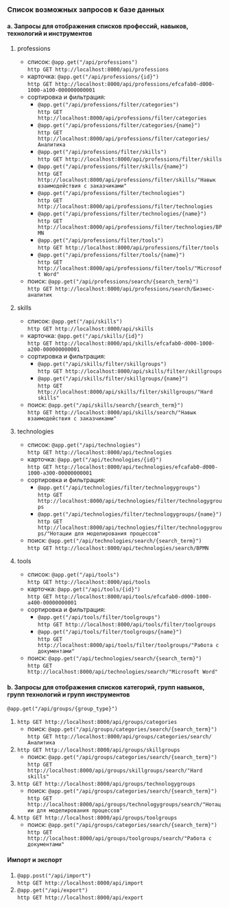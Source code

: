 ### Список возможных запросов к базе данных

#### a. Запросы для отображения списков профессий, навыков, технологий и инструментов

1) professions
    - список: `@app.get("/api/professions")` </br>
`http GET http://localhost:8000/api/professions`
    - карточка: `@app.get("/api/professions/{id}")` </br>
`http GET http://localhost:8000/api/professions/efcafab0-d000-1000-a100-000000000001`
    - сортировка и фильтрация:
        * `@app.get("/api/professions/filter/categories")` </br>
`http GET http://localhost:8000/api/professions/filter/categories`
        * `@app.get("/api/professions/filter/categories/{name}")` </br>
`http GET http://localhost:8000/api/professions/filter/categories/Аналитика`
        * `@app.get("/api/professions/filter/skills")` </br>
`http GET http://localhost:8000/api/professions/filter/skills`
        * `@app.get("/api/professions/filter/skills/{name}")` </br>
`http GET http://localhost:8000/api/professions/filter/skills/"Навык взаимодействия с заказчиками"`
        * `@app.get("/api/professions/filter/technologies")` </br>
`http GET http://localhost:8000/api/professions/filter/technologies`
        * `@app.get("/api/professions/filter/technologies/{name}")` </br>
`http GET http://localhost:8000/api/professions/filter/technologies/BPMN`
        * `@app.get("/api/professions/filter/tools")` </br>
`http GET http://localhost:8000/api/professions/filter/tools`
        * `@app.get("/api/professions/filter/tools/{name}")` </br>
`http GET http://localhost:8000/api/professions/filter/tools/"Microsoft Word"`
    - поиск: `@app.get("/api/professions/search/{search_term}")` </br>
`http GET http://localhost:8000/api/professions/search/Бизнес-аналитик`

2) skills
    - список: `@app.get("/api/skills")` </br>
`http GET http://localhost:8000/api/skills`
    - карточка: `@app.get("/api/skills/{id}")` </br>
`http GET http://localhost:8000/api/skills/efcafab0-d000-1000-a200-000000000001`
    - сортировка и фильтрация:
        * `@app.get("/api/skills/filter/skillgroups")` </br>
`http GET http://localhost:8000/api/skills/filter/skillgroups`
        * `@app.get("/api/skills/filter/skillgroups/{name}")` </br>
`http GET http://localhost:8000/api/skills/filter/skillgroups/"Hard skills"`
    - поиск: `@app.get("/api/skills/search/{search_term}")` </br>
`http GET http://localhost:8000/api/skills/search/"Навык взаимодействия с заказчиками"`

3) technologies
    - список: `@app.get("/api/technologies")` </br>
`http GET http://localhost:8000/api/technologies`
    - карточка: `@app.get("/api/technologies/{id}")` </br>
`http GET http://localhost:8000/api/technologies/efcafab0-d000-1000-a300-00000000001`
    - сортировка и фильтрация:
        * `@app.get("/api/technologies/filter/technologygroups")` </br>
`http GET http://localhost:8000/api/technologies/filter/technologygroups`
        * `@app.get("/api/technologies/filter/technologygroups/{name}")` </br>
`http GET http://localhost:8000/api/technologies/filter/technologygroups/"Нотации для моделирования процессов"`
    - поиск: `@app.get("/api/technologies/search/{search_term}")` </br>
`http GET http://localhost:8000/api/technologies/search/BPMN`

4) tools
    - список: `@app.get("/api/tools")` </br>
`http GET http://localhost:8000/api/tools`
    - карточка: `@app.get("/api/tools/{id}")` </br>
`http GET http://localhost:8000/api/tools/efcafab0-d000-1000-a400-00000000001`
    - сортировка и фильтрация:
        * `@app.get("/api/tools/filter/toolgroups")` </br>
`http GET http://localhost:8000/api/tools/filter/toolgroups`
        * `@app.get("/api/tools/filter/toolgroups/{name}")` </br>
`http GET http://localhost:8000/api/tools/filter/toolgroups/"Работа с документами"`
    - поиск: `@app.get("/api/technologies/search/{search_term}")` </br>
`http GET http://localhost:8000/api/technologies/search/"Microsoft Word"`

#### b. Запросы для отображения списков категорий, групп навыков, групп технологий и групп инструментов

`@app.get("/api/groups/{group_type}")`
1) `http GET http://localhost:8000/api/groups/categories`
    - поиск: `@app.get("/api/groups/categories/search/{search_term}")` </br>
`http GET http://localhost:8000/api/groups/categories/search/Аналитика`
3) `http GET http://localhost:8000/api/groups/skillgroups`
    - поиск: `@app.get("/api/groups/categories/search/{search_term}")` </br>
`http GET http://localhost:8000/api/groups/skillgroups/search/"Hard skills"`
4) `http GET http://localhost:8000/api/groups/technologygroups`
    - поиск: `@app.get("/api/groups/categories/search/{search_term}")` </br>
`http GET http://localhost:8000/api/groups/technologygroups/search/"Нотации для моделирования процессов"`
5) `http GET http://localhost:8000/api/groups/toolgroups`
    - поиск: `@app.get("/api/groups/categories/search/{search_term}")` </br>
`http GET http://localhost:8000/api/groups/toolgroups/search/"Работа с документами"`

#### Импорт и экспорт

1) `@app.post("/api/import")` </br>
`http GET http://localhost:8000/api/import`
2) `@app.get("/api/export")` </br>
`http GET http://localhost:8000/api/export`
